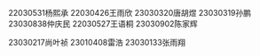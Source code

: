 22030531杨熙承
22030426王雨欣
23030320唐胡煜
23030319孙鹏
23030838仲庆民
22030527王语桐
23030902陈家辉

23030217尚叶祯
23010408雷浩
23030133张雨翔
